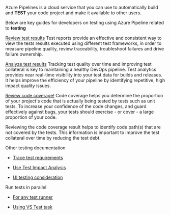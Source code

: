 Azure Pipelines is a cloud service that you can use to automatically build and **TEST** your code project and make it available to other users. 

Below are key guides for developers on testing using Azure Pipeline related to **testing**

[Review test results](https://docs.microsoft.com/en-us/azure/devops/pipelines/test/review-continuous-test-results-after-build?view=azure-devops)
Test reports provide an effective and consistent way to view the tests results executed using different test frameworks, in order to measure pipeline quality, review traceability, troubleshoot failures and drive failure ownership.

[Analyze test results](https://docs.microsoft.com/en-us/azure/devops/pipelines/test/test-analytics?view=azure-devops)
Tracking test quality over time and improving test collateral is key to maintaining a healthy DevOps pipeline. Test analytics provides near real-time visibility into your test data for builds and releases. It helps improve the efficiency of your pipeline by identifying repetitive, high impact quality issues.

[Review code coverage!](https://docs.microsoft.com/en-us/azure/devops/pipelines/test/review-code-coverage-results?view=azure-devops)
Code coverage helps you determine the proportion of your project's code that is actually being tested by tests such as unit tests. To increase your confidence of the code changes, and guard effectively against bugs, your tests should exercise - or cover - a large proportion of your code.

Reviewing the code coverage result helps to identify code path(s) that are not covered by the tests. This information is important to improve the test collateral over time by reducing the test debt.

          
        
Other testing documentation

- [Trace test requirements](https://docs.microsoft.com/en-us/azure/devops/pipelines/test/requirements-traceability?view=azure-devops)

- [Use Test Impact Analysis](https://docs.microsoft.com/en-us/azure/devops/pipelines/test/test-impact-analysis?view=azure-devops)

- [UI testing consideration](https://docs.microsoft.com/en-us/azure/devops/pipelines/test/ui-testing-considerations?view=azure-devops&tabs=mstest)

Run tests in parallel

- [For any test runner](https://docs.microsoft.com/en-us/azure/devops/pipelines/test/parallel-testing-any-test-runner?view=azure-devops)

- [Using VS Test task](https://docs.microsoft.com/en-us/azure/devops/pipelines/test/parallel-testing-vstest?view=azure-devops)





